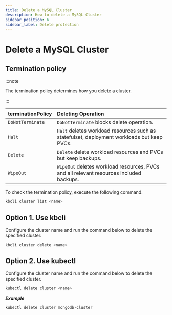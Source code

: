 ```yaml
---
title: Delete a MySQL Cluster
description: How to delete a MySQL Cluster
sidebar_position: 6
sidebar_label: Delete protection
---
```


# Delete a MySQL Cluster

## Termination policy

:::note

The termination policy determines how you delete a cluster.

:::

| **terminationPolicy**  | **Deleting Operation**                    |
|:--                     | :--                                       |
| `DoNotTerminate`       | `DoNotTerminate` blocks delete operation. |
| `Halt`                 | `Halt` deletes workload resources such as statefulset, deployment workloads but keep PVCs. |
| `Delete `              | `Delete` delete workload resources and PVCs but keep backups. |
| `WipeOut`              | `WipeOut` deletes workload resources, PVCs and all relevant resources included backups. |

To check the termination policy, execute the following command.

```bash
kbcli cluster list <name>
```



## Option 1. Use kbcli

Configure the cluster name and run the command below to delete the specified cluster.

```bash
kbcli cluster delete <name>
```


## Option 2. Use kubectl

Configure the cluster name and run the command below to delete the specified cluster.

```bash
kubectl delete cluster <name>
```

***Example***

```bash
kubectl delete cluster mongodb-cluster
```
